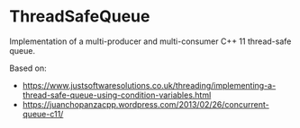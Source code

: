 # ThreadSafeQueue
Implementation of a multi-producer and multi-consumer C++ 11 thread-safe queue.

Based on:
* https://www.justsoftwaresolutions.co.uk/threading/implementing-a-thread-safe-queue-using-condition-variables.html
* https://juanchopanzacpp.wordpress.com/2013/02/26/concurrent-queue-c11/
